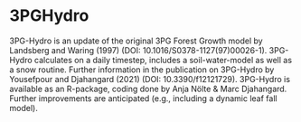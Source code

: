 # 3PGHydro
3PG-Hydro is an update of the original 3PG Forest Growth model by Landsberg and Waring (1997) (DOI: 10.1016/S0378-1127(97)00026-1). 3PG-Hydro calculates on a daily timestep, includes a soil-water-model as well as a snow routine. Further information in the publication on 3PG-Hydro by Yousefpour and Djahangard (2021) (DOI: 10.3390/f12121729). 
3PG-Hydro is available as an R-package, coding done by Anja Nölte & Marc Djahangard.
Further improvements are anticipated (e.g., including a dynamic leaf fall model).
